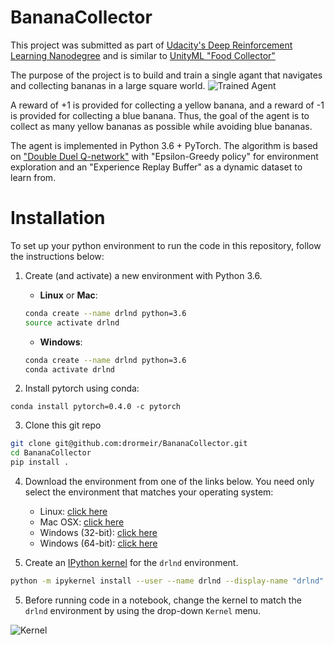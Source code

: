 [//]: # (Image References)
[image1]: https://user-images.githubusercontent.com/10624937/42135619-d90f2f28-7d12-11e8-8823-82b970a54d7e.gif "Trained Agent"
[image2]: https://user-images.githubusercontent.com/10624937/42386929-76f671f0-8106-11e8-9376-f17da2ae852e.png "Kernel"

# BananaCollector
This project was submitted as part of [Udacity's Deep Reinforcement Learning Nanodegree](https://www.udacity.com/course/deep-reinforcement-learning-nanodegree--nd893) and is similar to [UnityML "Food Collector"](https://github.com/Unity-Technologies/ml-agents/blob/master/docs/Learning-Environment-Examples.md#food-collector)

The purpose of the project is to build and train a single agant that navigates and collecting bananas in a large square world.
![Trained Agent][image1]

A reward of +1 is provided for collecting a yellow banana, and a reward of -1 is provided for collecting a blue banana. Thus, the goal of the agent is to collect as many yellow bananas as possible while avoiding blue bananas.

The agent is implemented in Python 3.6 + PyTorch. The algorithm is based on ["Double Duel Q-network"](https://arxiv.org/abs/1511.06581) with "Epsilon-Greedy policy" for environment exploration and an "Experience Replay Buffer" as a dynamic dataset to learn from.

# Installation
To set up your python environment to run the code in this repository, follow the instructions below:
1. Create (and activate) a new environment with Python 3.6.

	- __Linux__ or __Mac__: 
	```bash
	conda create --name drlnd python=3.6
	source activate drlnd
	```
	- __Windows__: 
	```bash
	conda create --name drlnd python=3.6 
	conda activate drlnd
	```
2. Install pytorch using conda:
```
conda install pytorch=0.4.0 -c pytorch
```
3. Clone this git repo
```bash
git clone git@github.com:drormeir/BananaCollector.git
cd BananaCollector
pip install .
```

4. Download the environment from one of the links below.  You need only select the environment that matches your operating system:
    - Linux: [click here](https://s3-us-west-1.amazonaws.com/udacity-drlnd/P1/Banana/Banana_Linux.zip)
    - Mac OSX: [click here](https://s3-us-west-1.amazonaws.com/udacity-drlnd/P1/Banana/Banana.app.zip)
    - Windows (32-bit): [click here](https://s3-us-west-1.amazonaws.com/udacity-drlnd/P1/Banana/Banana_Windows_x86.zip)
    - Windows (64-bit): [click here](https://s3-us-west-1.amazonaws.com/udacity-drlnd/P1/Banana/Banana_Windows_x86_64.zip)


5. Create an [IPython kernel](http://ipython.readthedocs.io/en/stable/install/kernel_install.html) for the `drlnd` environment.  
```bash
python -m ipykernel install --user --name drlnd --display-name "drlnd"
```

5. Before running code in a notebook, change the kernel to match the `drlnd` environment by using the drop-down `Kernel` menu. 

![Kernel][image2]

